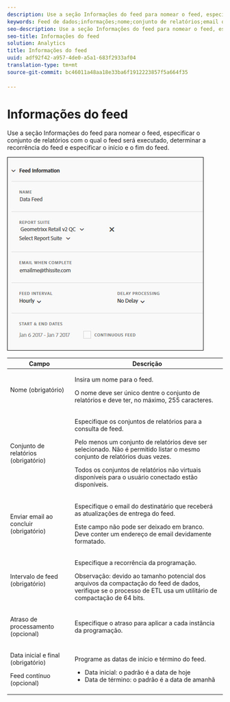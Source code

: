 ```yaml
---
description: Use a seção Informações do feed para nomear o feed, especificar o conjunto de relatórios com o qual o feed será executado, determinar a recorrência do feed e especificar o início e o fim do feed.
keywords: Feed de dados;informações;nome;conjunto de relatórios;email quando concluído;email;intervalo;feed;atraso no processamento;atraso;início;fim;data;feed contínuo
seo-description: Use a seção Informações do feed para nomear o feed, especificar o conjunto de relatórios com o qual o feed será executado, determinar a recorrência do feed e especificar o início e o fim do feed.
seo-title: Informações do feed
solution: Analytics
title: Informações do feed
uuid: adf92f42-a957-4de0-a5a1-683f2933af04
translation-type: tm+mt
source-git-commit: bc46011a48aa18e33ba6f1912223857f5a664f35

---
```



# Informações do feed

Use a seção Informações do feed para nomear o feed, especificar o conjunto de relatórios com o qual o feed será executado, determinar a recorrência do feed e especificar o início e o fim do feed.

![](assets/feed-info.jpg)

<table id="table_C98C7C3CE4194BEF819E792793EBC517">
 <thead>
  <tr>
   <th colname="col1" class="entry"> Campo </th>
   <th colname="col2" class="entry"> Descrição </th>
  </tr>
 </thead>
 <tbody> 
  <tr> 
   <td colname="col1"> <p>Nome (obrigatório) </p> </td>
   <td colname="col2"> <p>Insira um nome para o feed. </p> <p>O nome deve ser único dentre o conjunto de relatórios e deve ter, no máximo, 255 caracteres. </p> </td>
  </tr>
  <tr>
   <td colname="col1"> <p>Conjunto de relatórios (obrigatório) </p> </td>
   <td colname="col2"> <p>Especifique os conjuntos de relatórios para a consulta de feed. </p> <p>Pelo menos um conjunto de relatórios deve ser selecionado. Não é permitido listar o mesmo conjunto de relatórios duas vezes. </p> <p>Todos os conjuntos de relatórios não virtuais disponíveis para o usuário conectado estão disponíveis. </p></td>
  </tr>
  <tr>
   <td colname="col1"> <p>Enviar email ao concluir (obrigatório) </p> </td>
   <td colname="col2"> <p>Especifique o email do destinatário que receberá as atualizações de entrega do feed. </p> <p>Este campo não pode ser deixado em branco. Deve conter um endereço de email devidamente formatado. </p> </td>
  </tr>
  <tr>
   <td colname="col1"> <p>Intervalo de feed (obrigatório) </p> </td>
   <td colname="col2"> <p>Especifique a recorrência da programação. </p> <p>Observação: devido ao tamanho potencial dos arquivos da compactação do feed de dados, verifique se o processo de ETL usa um utilitário de compactação de 64 bits. </p> </td>
  </tr>
  <tr>
   <td colname="col1"> <p>Atraso de processamento (opcional) </p> </td>
   <td colname="col2"> <p>Especifique o atraso para aplicar a cada instância da programação. </p> </td>
  </tr>
  <tr>
   <td colname="col1"> <p>Data inicial e final (obrigatório) </p> <p>Feed contínuo (opcional) </p> </td>
   <td colname="col2"> <p>Programe as datas de início e término do feed. </p> <p>
     <ul id="ul_509977336CD34032924B48E043E8CBC7">
      <li id="li_BFB5B6ADCB184D839C9BA42DB3DCAF32">Data inicial: o padrão é a data de hoje </li>
      <li id="li_34F8DB45D9B54076840D1A0B782812D3">Data de término: o padrão é a data de amanhã </li>
     </ul>
     </p> </td>
  </tr>
 </tbody>
</table>
